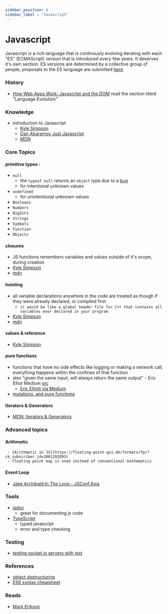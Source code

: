 ```yaml
---
sidebar_position: 8
sidebar_label : "Javascript"
---
```


# Javascript
 
Javascript is a rich language that is continously evolving iterating with each "ES" (ECMAScript) version that is introduced every few years. It deserves it's own section. ES versions are determined by a collective group of people, proposals to the ES language are submitted [here](https://github.com/tc39/proposals).

### History
- [How Web Apps Work: Javascript and the DOM](https://github.com/TropicalSunshine/resources.git)
read the section titled "Language Evolution"


### Knowledge
- introduction to Javascript
  - [Kyle Simpson](https://github.com/getify/You-Dont-Know-JS/blob/2nd-ed/get-started/ch1.md#chapter-1-what-is-javascript)
  - [Dan Abaramov Just Javascript](https://justjavascript.com/) 
  - [MDN](https://developer.mozilla.org/en-US/docs/Web/JavaScript/Guide)

### Core Topics

#### primitive types :
 - `null`
   - the `typeof null` returns an `object` type due to a [bug](https://2ality.com/2013/10/typeof-null.html?ck_subscriber_id=1001202893)
   - for intentional unknown values
 - `undefined`
   - for unintentional unknown values
 - `Booleans`
 - `Numbers`
 - `BigInts`
 - `Strings`
 - `Symbols`
 - `Function`
 - `Objects`

 
#### closures
 - JS functions remembers variables and values outside of it's scope, during creation
 - [Kyle Simpson](https://github.com/getify/You-Dont-Know-JS/blob/2nd-ed/get-started/ch3.md#closure)
 - [mdn](https://developer.mozilla.org/en-US/docs/Web/JavaScript/Closures)
#### hoisting
 - all variable declarations anywhere in the code are treated as though if they were already declared, or compiled first
   - `it would be like a global header file for C++ that contains all variables ever declared in your program`
 - [Kyle Simpson](https://github.com/getify/You-Dont-Know-JS/blob/2nd-ed/get-started/ch3.md#closure)
 - [mdn](https://developer.mozilla.org/en-US/docs/Glossary/Hoisting)
#### values & reference
 - [Kyle Simpson](https://github.com/getify/You-Dont-Know-JS/blob/2nd-ed/get-started/apA.md#values-vs-references)
#### pure functions
 - functions that have no side effects like logging or making a network call, everything happens within the confines of that function
 - also "given the same input, will always return the same output" - Eric Elliot Medium [src](https://medium.com/javascript-scene/master-the-javascript-interview-what-is-a-pure-function-d1c076bec976)
   - [Eric Elliott via Medium](https://medium.com/javascript-scene/master-the-javascript-interview-what-is-a-pure-function-d1c076bec976)
 - [mutations, and pure functions](https://blog.bitsrc.io/understanding-javascript-mutation-and-pure-functions-7231cc2180d3)

#### Iterators & Generators
 - [MDN: Iterators & Generators](https://developer.mozilla.org/en-US/docs/Web/JavaScript/Guide/Iterators_and_Generators)
    
### Advanced topics
 
 #### Arithmetic
     - [Arithmetic in JS](https://floating-point-gui.de/formats/fp/?ck_subscriber_id=1001202893)
     - floating point map is used instead of conventional mathematics
 
 #### Event Loop
   - [Jake Archibald:In The Loop - JSConf.Asia](https://www.youtube.com/watch?v=cCOL7MC4Pl0&ab_channel=JSConf)
### Tools
  - [jsdoc](https://jsdoc.app/index.html)
    - great for documenting js code
  - [TypeScript](https://www.typescriptlang.org/)
    - typed javascript
    - error and type checking
 

### Testing 
  - [testing socket.io servers with jest](https://medium.com/@tozwierz/testing-socket-io-with-jest-on-backend-node-js-f71f7ec7010f)

### References
  - [object destructuring](https://hacks.mozilla.org/2015/05/es6-in-depth-destructuring/)
  - [ES6 syntax cheatsheet](https://hackernoon.com/import-export-default-require-commandjs-javascript-nodejs-es6-vs-cheatsheet-different-tutorial-example-5a321738b50f)

### Reads
  - [Mark Erikson](https://blog.isquaredsoftware.com/)
  
